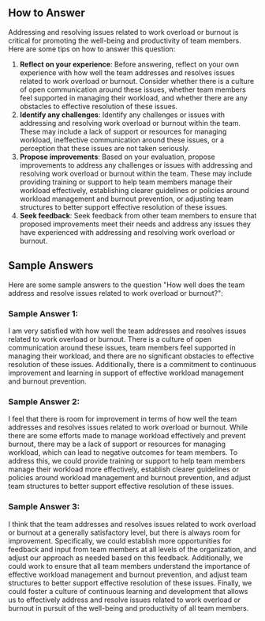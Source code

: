 

How to Answer
-------------

Addressing and resolving issues related to work overload or burnout is critical for promoting the well-being and productivity of team members. Here are some tips on how to answer this question:

1. **Reflect on your experience**: Before answering, reflect on your own experience with how well the team addresses and resolves issues related to work overload or burnout. Consider whether there is a culture of open communication around these issues, whether team members feel supported in managing their workload, and whether there are any obstacles to effective resolution of these issues.
2. **Identify any challenges**: Identify any challenges or issues with addressing and resolving work overload or burnout within the team. These may include a lack of support or resources for managing workload, ineffective communication around these issues, or a perception that these issues are not taken seriously.
3. **Propose improvements**: Based on your evaluation, propose improvements to address any challenges or issues with addressing and resolving work overload or burnout within the team. These may include providing training or support to help team members manage their workload effectively, establishing clearer guidelines or policies around workload management and burnout prevention, or adjusting team structures to better support effective resolution of these issues.
4. **Seek feedback**: Seek feedback from other team members to ensure that proposed improvements meet their needs and address any issues they have experienced with addressing and resolving work overload or burnout.

Sample Answers
--------------

Here are some sample answers to the question "How well does the team address and resolve issues related to work overload or burnout?":

### Sample Answer 1:

I am very satisfied with how well the team addresses and resolves issues related to work overload or burnout. There is a culture of open communication around these issues, team members feel supported in managing their workload, and there are no significant obstacles to effective resolution of these issues. Additionally, there is a commitment to continuous improvement and learning in support of effective workload management and burnout prevention.

### Sample Answer 2:

I feel that there is room for improvement in terms of how well the team addresses and resolves issues related to work overload or burnout. While there are some efforts made to manage workload effectively and prevent burnout, there may be a lack of support or resources for managing workload, which can lead to negative outcomes for team members. To address this, we could provide training or support to help team members manage their workload more effectively, establish clearer guidelines or policies around workload management and burnout prevention, and adjust team structures to better support effective resolution of these issues.

### Sample Answer 3:

I think that the team addresses and resolves issues related to work overload or burnout at a generally satisfactory level, but there is always room for improvement. Specifically, we could establish more opportunities for feedback and input from team members at all levels of the organization, and adjust our approach as needed based on this feedback. Additionally, we could work to ensure that all team members understand the importance of effective workload management and burnout prevention, and adjust team structures to better support effective resolution of these issues. Finally, we could foster a culture of continuous learning and development that allows us to effectively address and resolve issues related to work overload or burnout in pursuit of the well-being and productivity of all team members.
